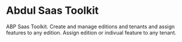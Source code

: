 # Abdul Saas Toolkit
ABP Saas Toolkit. Create and manage editions and tenants and assign features to any edition. Assign edition or indivual feature to any tenant.

